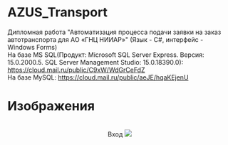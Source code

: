 # AZUS_Transport
Дипломная работа "Автоматизация процесса подачи заявки на заказ автотранспорта для AO «ГНЦ НИИАР»" (Язык - С#, интерфейс - Windows Forms)  
На базе MS SQL(Продукт: Microsoft SQL Server Express. Версия: 15.0.2000.5. SQL Server Management Studio: 15.0.18390.0): https://cloud.mail.ru/public/C9xW/WdGrCeFdZ  
На базе MySQL: https://cloud.mail.ru/public/aeJE/hqaKEjenU
# Изображения
<p align="center">
  <br />Вход
  <a href="https://github.com/kontr24/AZUS_Transport"><img src="https://thumb.cloud.mail.ru/thumb/xw1/Скриншот%2028-01-2023%20190307.png"></img></a>
</p>
